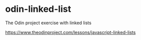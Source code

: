 # odin-linked-list
The Odin project exercise with linked lists

https://www.theodinproject.com/lessons/javascript-linked-lists
